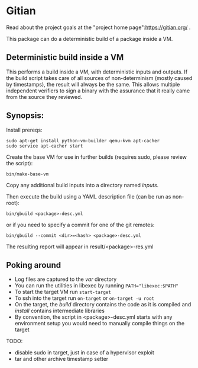 # Gitian

Read about the project goals at the "project home page":https://gitian.org/ .

This package can do a deterministic build of a package inside a VM.

## Deterministic build inside a VM

This performs a build inside a VM, with deterministic inputs and outputs.  If the build script takes care of all sources of non-determinism (mostly caused by timestamps), the result will always be the same.  This allows multiple independent verifiers to sign a binary with the assurance that it really came from the source they reviewed.

## Synopsis:

Install prereqs:

    sudo apt-get install python-vm-builder qemu-kvm apt-cacher
    sudo service apt-cacher start

Create the base VM for use in further builds (requires sudo, please review the script):

    bin/make-base-vm

Copy any additional build inputs into a directory named _inputs_.

Then execute the build using a YAML description file (can be run as non-root):

    bin/gbuild <package>-desc.yml

or if you need to specify a commit for one of the git remotes:

    bin/gbuild --commit <dir>=<hash> <package>-desc.yml

The resulting report will appear in result/\<package\>-res.yml

## Poking around

* Log files are captured to the _var_ directory
* You can run the utilities in libexec by running `PATH="libexec:$PATH"`
* To start the target VM run `start-target`
* To ssh into the target run `on-target` or `on-target -u root`
* On the target, the _build_ directory contains the code as it is compiled and _install_ contains intermediate libraries
* By convention, the script in \<package\>-desc.yml starts with any environment setup you would need to manually compile things on the target

TODO:
- disable sudo in target, just in case of a hypervisor exploit
- tar and other archive timestamp setter
